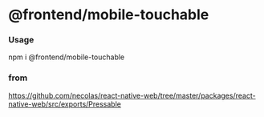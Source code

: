 # @frontend/mobile-touchable

### Usage

npm i @frontend/mobile-touchable

### from
https://github.com/necolas/react-native-web/tree/master/packages/react-native-web/src/exports/Pressable
